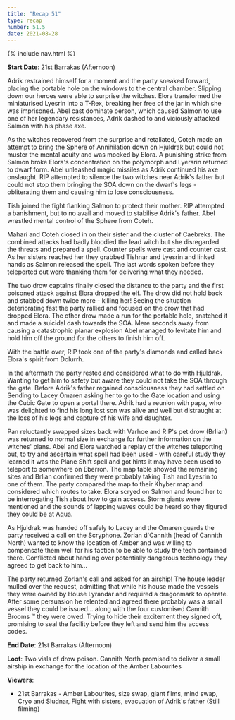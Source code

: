 ```yaml
---
title: "Recap 51"
type: recap
number: 51.5
date: 2021-08-28
---
```


{% include nav.html %}

**Start Date**: 21st Barrakas (Afternoon)

Adrik restrained himself for a moment and the party sneaked forward, placing the portable hole on the windows to the central chamber. Slipping down our heroes were able to surprise the witches. Elora transformed the miniaturised Lyesrin into a T-Rex, breaking her free of the jar in which she was imprisoned. Abel cast dominate person, which caused Salmon to use one of her legendary resistances, Adrik dashed to and viciously attacked Salmon with his phase axe.

As the witches recovered from the surprise and retaliated, Coteh made an attempt to bring the Sphere of Annihilation down on Hjuldrak but could not muster the mental acuity and was mocked by Elora. A punishing strike from Salmon broke Elora's concentration on the polymorph and Lyersrin returned to dwarf form. Abel unleashed magic missiles as Adrik continued his axe onslaught. RIP attempted to silence the two witches near Adrik's father but could not stop them bringing the SOA down on the dwarf's legs - obliterating them and causing him to lose consciousness.

Tish joined the fight flanking Salmon to protect their mother. RIP attempted a banishment, but to no avail and moved to stabilise Adrik's father. Abel wrestled mental control of the Sphere from Coteh.

Mahari and Coteh closed in on their sister and the cluster of Caebreks. The combined attacks had badly bloodied the lead witch but she disregarded the threats and prepared a spell. Counter spells were cast and counter cast. As her sisters reached her they grabbed Tishnar and Lyesrin and linked hands as Salmon released the spell. The last words spoken before they teleported out were thanking them for delivering what they needed.

The two drow captains finally closed the distance to the party and the first poisoned attack against Elora dropped the elf. The drow did not hold back and stabbed down twice more - killing her! Seeing the situation deteriorating fast the party rallied and focused on the drow that had dropped Elora. The other drow made a run for the portable hole, snatched it and made a suicidal dash towards the SOA. Mere seconds away from causing a catastrophic planar explosion Abel managed to levitate him and hold him off the ground for the others to finish him off.

With the battle over, RIP took one of the party's diamonds and called back Elora's spirit from Dolurrh. 

In the aftermath the party rested and considered what to do with Hjuldrak. Wanting to get him to safety but aware they could not take the SOA through the gate. Before Adrik's father regained consciousness they had settled on Sending to Lacey Omaren asking her to go to the Gate location and using the Cubic Gate to open a portal there. Adrik had a reunion with papa, who was delighted to find his long lost son was alive and well but distraught at the loss of his legs and capture of his wife and daughter.

Pan reluctantly swapped sizes back with Varhoe and RIP's pet drow (Brlian) was returned to normal size in exchange for further information on the witches' plans. Abel and Elora watched a replay of the witches teleporting out, to try and ascertain what spell had been used - with careful study they learned it was the Plane Shift spell and got hints it may have been used to teleport to somewhere on Eberron. The map table showed the remaining sites and Brlian confirmed they were probably taking Tish and Lyesrin to one of them. The party compared the map to their Khyber map and considered which routes to take. Elora scryed on Salmon and found her to be interrogating Tish about how to gain access. Storm giants were mentioned and the sounds of lapping waves could be heard so they figured they could be at Aqua.

As Hjuldrak was handed off safely to Lacey and the Omaren guards the party received a call on the Scryphone. Zorlan d'Cannith (head of Cannith North) wanted to know the location of Amber and was willing to compensate them well for his faction to be able to study the tech contained there. Conflicted about handing over potentially dangerous technology they agreed to get back to him…

The party returned Zorlan's call and asked for an airship! The house leader mulled over the request, admitting that while his house made the vessels they were owned by House Lyrandar and required a dragonmark to operate. After some persuasion he relented and agreed there probably was a small vessel they could be issued… along with the four customised Cannith Brooms ™ they were owed. Trying to hide their excitement they signed off, promising to seal the facility before they left and send him the access codes.


**End Date**: 21st Barrakas (Afternoon)

**Loot**: Two vials of drow poison. Cannith North promised to deliver a small airship in exchange for the location of the Amber Labourites

**Viewers**: 
- 21st Barrakas - Amber Labourites, size swap, giant films, mind swap, Cryo and Sludnar, Fight with sisters, evacuation of Adrik's father (Still filming)